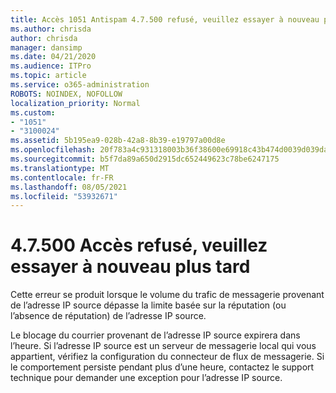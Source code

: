 ```yaml
---
title: Accès 1051 Antispam 4.7.500 refusé, veuillez essayer à nouveau plus tard
ms.author: chrisda
author: chrisda
manager: dansimp
ms.date: 04/21/2020
ms.audience: ITPro
ms.topic: article
ms.service: o365-administration
ROBOTS: NOINDEX, NOFOLLOW
localization_priority: Normal
ms.custom:
- "1051"
- "3100024"
ms.assetid: 5b195ea9-028b-42a8-8b39-e19797a00d8e
ms.openlocfilehash: 20f783a4c931318003b36f38600e69918c43b474d0039d039da25684c865c5e9
ms.sourcegitcommit: b5f7da89a650d2915dc652449623c78be6247175
ms.translationtype: MT
ms.contentlocale: fr-FR
ms.lasthandoff: 08/05/2021
ms.locfileid: "53932671"
---
```

# <a name="47500-access-denied-please-try-again-later"></a>4.7.500 Accès refusé, veuillez essayer à nouveau plus tard

Cette erreur se produit lorsque le volume du trafic de messagerie provenant de l’adresse IP source dépasse la limite basée sur la réputation (ou l’absence de réputation) de l’adresse IP source.

Le blocage du courrier provenant de l’adresse IP source expirera dans l’heure. Si l’adresse IP source est un serveur de messagerie local qui vous appartient, vérifiez la configuration du connecteur de flux de messagerie. Si le comportement persiste pendant plus d’une heure, contactez le support technique pour demander une exception pour l’adresse IP source.
